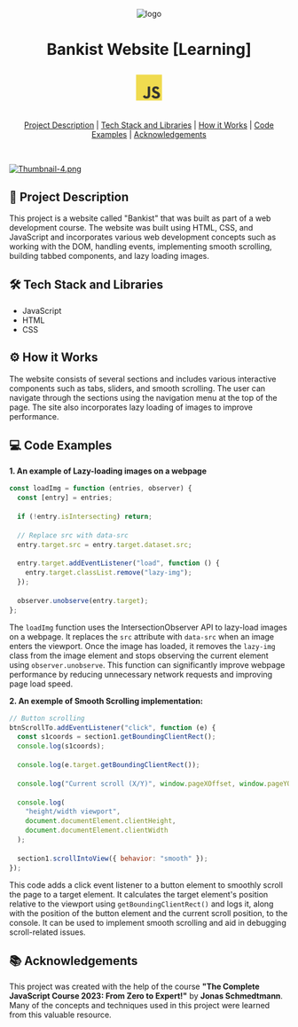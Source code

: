 <p align="center">
  <img src="https://i.postimg.cc/3N3H59FN/logo.png" width="200" alt="logo">
</p>

<h1 align="center">
  Bankist Website [Learning]
  <br>
<p  align="center">
<a  href="https://developer.mozilla.org/en-US/docs/Web/JavaScript"  target="_blank"  rel="noreferrer"> <img  src="https://raw.githubusercontent.com/devicons/devicon/master/icons/javascript/javascript-original.svg"  alt="javascript"  width="48"  height="48"/> </a>
</p>
</h1>

<p align="center">
  <a href="#project-description">Project Description</a> |
  <a href="#tech-stack-and-libraries">Tech Stack and Libraries</a> |
  <a href="#how-it-works">How it Works</a> |
  <a href="#code-examples">Code Examples</a> |
  <a href="#acknowledgements">Acknowledgements</a>
</p>

<br>

[![Thumbnail-4.png](https://i.postimg.cc/nVjNLXLT/Thumbnail-4.png)](https://postimg.cc/hhn2yPT7)


<div id="project-description"></div>

## 🚀 Project Description
This project is a website called "Bankist" that was built as part of a web development course. The website was built using HTML, CSS, and JavaScript and incorporates various web development concepts such as working with the DOM, handling events, implementing smooth scrolling, building tabbed components, and lazy loading images.

<div id="tech-stack-and-libraries"></div>

## 🛠️ Tech Stack and Libraries
- JavaScript
- HTML
- CSS

<div id="how-it-works"></div>

## ⚙️ How it Works
The website consists of several sections and includes various interactive components such as tabs, sliders, and smooth scrolling. The user can navigate through the sections using the navigation menu at the top of the page. The site also incorporates lazy loading of images to improve performance.

<div id="code-examples"></div>

## 💻 Code Examples
**1. An example of Lazy-loading images on a webpage**
```js
const loadImg = function (entries, observer) {
  const [entry] = entries;

  if (!entry.isIntersecting) return;

  // Replace src with data-src
  entry.target.src = entry.target.dataset.src;

  entry.target.addEventListener("load", function () {
    entry.target.classList.remove("lazy-img");
  });

  observer.unobserve(entry.target);
};
```
The ```loadImg``` function uses the IntersectionObserver API to lazy-load images on a webpage. It replaces the ```src``` attribute
with ```data-src``` when an image enters the viewport. Once the image has loaded, it removes the ```lazy-img``` class from the image
element and stops observing the current element using ```observer.unobserve```. This function can significantly improve
webpage performance by reducing unnecessary network requests and improving page load speed.

**2. An exemple of Smooth Scrolling implementation:**
```js
// Button scrolling
btnScrollTo.addEventListener("click", function (e) {
  const s1coords = section1.getBoundingClientRect();
  console.log(s1coords);

  console.log(e.target.getBoundingClientRect());

  console.log("Current scroll (X/Y)", window.pageXOffset, window.pageYOffset);

  console.log(
    "height/width viewport",
    document.documentElement.clientHeight,
    document.documentElement.clientWidth
  );

  section1.scrollIntoView({ behavior: "smooth" });
});
```
This code adds a click event listener to a button element to smoothly scroll the page to a target element. It calculates the target element's position relative to the viewport using ```getBoundingClientRect()``` and logs it, along with the position of the button element and the current scroll position, to the console. It can be used to implement smooth scrolling and aid in debugging scroll-related issues.

<div id="acknowledgements"></div>

## 📚 Acknowledgements 
This project was created with the help of the course **"The Complete JavaScript Course 2023: From Zero to Expert!"** by **Jonas Schmedtmann**. Many of the concepts and techniques used in this project were learned from this valuable resource.
